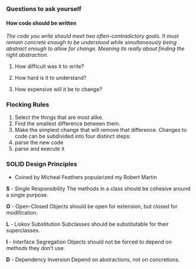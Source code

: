 ### Questions to ask yourself

#### How code should be written

_The code you write should meet two often-contradictory goals. It must remain concrete enough to
be understood while simultaneously being abstract enough to allow for change. Meaning its really about finding the right abstraction._


1. How difficult was it to write?
 
2. How hard is it to understand?

3. How expensive will it be to change?




### Flocking Rules

1. Select the things that are most alike.
2. Find the smallest difference between them.
3. Make the simplest change that will remove that difference.
Changes to code can be subdivided into four distinct steps:
1. parse the new code
2. parse and execute it


### SOLID Design Principles

- Coined by Micheal Feathers popularized my Robert Martin

__S__ - Single Responsibility
The methods in a class should be cohesive around a single purpose.

__O__ - Open-Closed
Objects should be open for extension, but closed for modification.

__L__ - Liskov Substitution
Subclasses should be substitutable for their superclasses.

__I__ - Interface Segregation
Objects should not be forced to depend on methods they don’t use.

__D__ - Dependency Inversion
Depend on abstractions, not on concretions.

